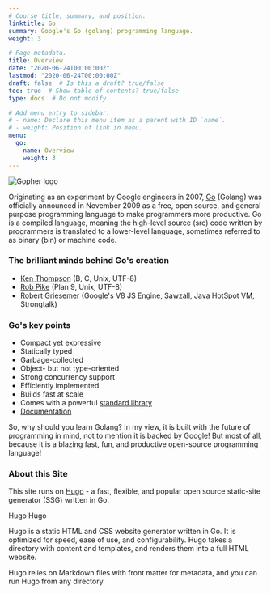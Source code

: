 ```yaml
---
# Course title, summary, and position.
linktitle: Go
summary: Google's Go (golang) programming language.
weight: 3

# Page metadata.
title: Overview
date: "2020-06-24T00:00:00Z"
lastmod: "2020-06-24T00:00:00Z"
draft: false  # Is this a draft? true/false
toc: true  # Show table of contents? true/false
type: docs  # Do not modify.

# Add menu entry to sidebar.
# - name: Declare this menu item as a parent with ID `name`.
# - weight: Position of link in menu.
menu:
  go:
    name: Overview
    weight: 3
---
```



![Gopher logo](https://res.cloudinary.com/jomazu/image/upload/w_0.20,c_scale/v1593048779/jomazu/logos/go-logo-blue.svg)

Originating as an experiment by Google engineers in 2007, [Go](https://golang.org/) (Golang) was officially announced in November 2009 as a free, open source, and general purpose programming language to make programmers more productive. Go is a compiled language, meaning the high-level source (src) code written by programmers is translated to a lower-level language, sometimes referred to as binary (bin) or machine code.

### The brilliant minds behind Go's creation

* [Ken Thompson](http://amturing.acm.org/award_winners/thompson_4588371.cfm) (B, C, Unix, UTF-8)
* [Rob Pike](https://en.wikipedia.org/wiki/Rob_Pike) (Plan 9, Unix, UTF-8)
* [Robert Griesemer](https://channel9.msdn.com/Events/Speakers/Robert-Griesemer) (Google's V8 JS Engine, Sawzall, Java HotSpot VM, Strongtalk)

### Go's key points

* Compact yet expressive
* Statically typed
* Garbage-collected
* Object- but not type-oriented
* Strong concurrency support
* Efficiently implemented
* Builds fast at scale
* Comes with a powerful [standard library](https://golang.org/pkg/#stdlib)
* [Documentation](https://golang.org/doc/)

So, why should you learn Golang? In my view, it is built with the future of programming in mind, not to mention it is backed by Google! But most of all, because it is a blazing fast, fun, and productive open-source programming language!

### About this Site
This site runs on [Hugo](https://gohugo.io/) - a fast, flexible, and popular open source static-site generator (SSG) written in Go.

Hugo
Hugo

Hugo is a static HTML and CSS website generator written in Go. It is optimized for speed, ease of use, and configurability. Hugo takes a directory with content and templates, and renders them into a full HTML website.

Hugo relies on Markdown files with front matter for metadata, and you can run Hugo from any directory.